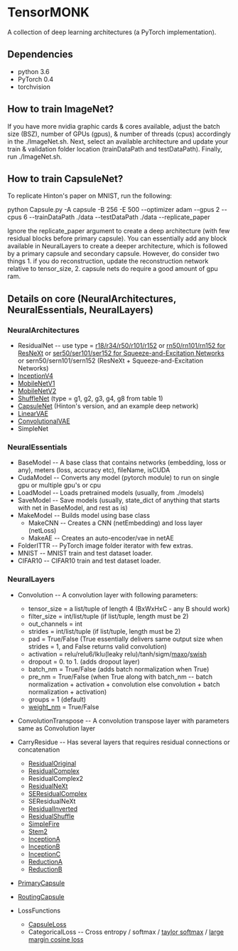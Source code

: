 # TensorMONK

A collection of deep learning architectures (a PyTorch implementation).

## Dependencies
* python 3.6
* PyTorch 0.4
* torchvision

## How to train ImageNet?

If you have more nvidia graphic cards & cores available, adjust the batch size (BSZ), number of GPUs (gpus), & number of threads (cpus) accordingly in the ./ImageNet.sh. Next, select an available architecture and update your train & validation folder location (trainDataPath and testDataPath). Finally, run ./ImageNet.sh.

## How to train CapsuleNet?

To replicate Hinton's paper on MNIST, run the following:

python Capsule.py -A capsule -B 256 -E 500 --optimizer adam --gpus 2 --cpus 6 --trainDataPath ./data --testDataPath ./data --replicate_paper

Ignore the replicate_paper argument to create a deep architecture (with few residual blocks before primary capsule). You can essentially add any block available in NeuralLayers to create a deeper architecture, which is followed by a primary capsule and secondary capsule. However, do consider two things 1. if you do reconstruction, update the reconstruction network relative to tensor_size, 2. capsule nets do require a good amount of gpu ram.

## Details on core (NeuralArchitectures, NeuralEssentials, NeuralLayers)

### NeuralArchitectures
* ResidualNet -- use type = [r18/r34/r50/r101/r152](https://arxiv.org/pdf/1512.03385.pdf) or [rn50/rn101/rn152 for ResNeXt](https://arxiv.org/pdf/1611.05431.pdf) or [ser50/ser101/ser152 for Squeeze-and-Excitation Networks](https://arxiv.org/pdf/1709.01507.pdf) or sern50/sern101/sern152 (ResNeXt + Squeeze-and-Excitation Networks)
* [InceptionV4](https://arxiv.org/pdf/1602.07261.pdf)
* [MobileNetV1](https://arxiv.org/pdf/1704.04861.pdf)
* [MobileNetV2](https://arxiv.org/pdf/1801.04381.pdf)
* [ShuffleNet](https://arxiv.org/pdf/1707.01083.pdf) (type = g1, g2, g3, g4, g8 from table 1)
* [CapsuleNet](https://arxiv.org/pdf/1710.09829.pdf) (Hinton's version, and an example deep network)
* [LinearVAE](https://arxiv.org/pdf/1312.6114v10.pdf)
* [ConvolutionalVAE](https://arxiv.org/pdf/1312.6114v10.pdf)
* SimpleNet

### NeuralEssentials
* BaseModel -- A base class that contains networks (embedding, loss or any), meters (loss, accuracy etc), fileName, isCUDA
* CudaModel -- Converts any model (pytorch module) to run on single gpu or multiple gpu's or cpu
* LoadModel -- Loads pretrained models (usually, from ./models)
* SaveModel -- Save models (usually, state_dict of anything that starts with net in BaseModel, and rest as is)
* MakeModel -- Builds model using base class
  * MakeCNN -- Creates a CNN (netEmbedding) and loss layer (netLoss)
  * MakeAE -- Creates an auto-encoder/vae in netAE
* FolderITTR -- PyTorch image folder iterator with few extras.
* MNIST -- MNIST train and test dataset loader.
* CIFAR10 -- CIFAR10 train and test dataset loader.

### NeuralLayers

* Convolution -- A convolution layer with following parameters:
  * tensor_size = a list/tuple of length 4 (BxWxHxC - any B should work)
  * filter_size = int/list/tuple (if list/tuple, length must be 2)
  * out_channels = int
  * strides = int/list/tuple (if list/tuple, length must be 2)
  * pad = True/False (True essentially delivers same output size when strides = 1, and False returns valid convolution)
  * activation = relu/relu6/lklu(leaky relu)/tanh/sigm/[maxo](https://arxiv.org/pdf/1302.4389.pdf)/[swish](https://arxiv.org/pdf/1710.05941v1.pdf)
  * dropout = 0. to 1. (adds dropout layer)
  * batch_nm = True/False (adds batch normalization when True)
  * pre_nm = True/False (when True along with batch_nm -- batch normalization + activation + convolution else convolution + batch normalization + activation)
  * groups = 1 (default)
  * [weight_nm](https://arxiv.org/pdf/1602.07868.pdf) = True/False

* ConvolutionTranspose -- A convolution transpose layer with parameters same as Convolution layer

* CarryResidue -- Has several layers that requires residual connections or concatenation
  * [ResidualOriginal](https://arxiv.org/pdf/1512.03385.pdf)
  * [ResidualComplex](https://arxiv.org/pdf/1512.03385.pdf)
  * ResidualComplex2
  * [ResidualNeXt](https://arxiv.org/pdf/1611.05431.pdf)
  * [SEResidualComplex](https://arxiv.org/pdf/1709.01507.pdf)
  * SEResidualNeXt
  * [ResidualInverted](https://arxiv.org/pdf/1801.04381.pdf)
  * [ResidualShuffle](https://arxiv.org/pdf/1707.01083.pdf)
  * [SimpleFire](https://arxiv.org/pdf/1602.07360.pdf)
  * [Stem2](https://arxiv.org/pdf/1602.07261.pdf)
  * [InceptionA](https://arxiv.org/pdf/1602.07261.pdf)
  * [InceptionB](https://arxiv.org/pdf/1602.07261.pdf)
  * [InceptionC](https://arxiv.org/pdf/1602.07261.pdf)
  * [ReductionA](https://arxiv.org/pdf/1602.07261.pdf)
  * [ReductionB](https://arxiv.org/pdf/1602.07261.pdf)

* [PrimaryCapsule](https://arxiv.org/pdf/1710.09829.pdf)
* [RoutingCapsule](https://arxiv.org/pdf/1710.09829.pdf)
* LossFunctions
  * [CapsuleLoss](https://arxiv.org/pdf/1710.09829.pdf)
  * CategoricalLoss -- Cross entropy / softmax / [taylor softmax](https://arxiv.org/pdf/1511.05042.pdf) / [large margin cosine loss](https://arxiv.org/pdf/1801.09414.pdf)

